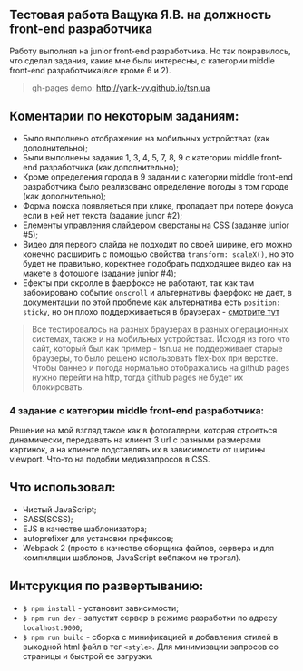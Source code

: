 ## Тестовая работа Ващука Я.В. на должность front-end разработчика
Работу выполнял на junior front-end разработчика. Но так понравилось, что сделал задания, какие мне были интересны, с категории middle front-end разработчика(все кроме 6 и 2).
>gh-pages demo: http://yarik-vv.github.io/tsn.ua

## Коментарии по некоторым заданиям:
- Было выполнено отображение на мобильных устройствах (как дополнительно);
- Были выполнены задания 1, 3, 4, 5, 7, 8, 9 с категории middle front-end разработчика (как дополнительно);
- Кроме определения города в 9 задании с категории middle front-end разработчика было реализовано определение погоды в том городе (как дополнительно);
- Форма поиска появляеться при клике, пропадает при потере фокуса если в ней нет текста (задание junor #2);
- Елементы управления слайдером сверстаны на CSS (задание junior #5);
- Видео для первого слайда не подходит по своей ширине, его можно конечно расширить с помощью свойства `transform: scaleX()`, но это будет не правильно, коректнее подобрать подходящее видео как на макете в фотошопе (задание junior #4); 
- Ефекты при скролле в фаерфоксе не работают, так как там забокировано событие `onscroll` и альтернативы фаерфокс не дает, в документации по этой проблеме как альтернатива есть `position: sticky`, но он плохо поддерживаеться в браузерах - [смотрите тут](http://caniuse.com/#feat=css-sticky)
>Все тестировалось на разных браузерах в разных операционных системах, также и на мобильных устройствах. Исходя из того что сайт, который был как пример - tsn.ua не поддерживает старые браузеры, то было решено использовать flex-box при верстке.
>Чтобы баннер и погода нормально отображались на github pages нужно перейти на http, тогда github pages не будет их блокировать.

### 4 задание с категории middle front-end разработчика:
Решение на мой взгляд такое как в фотогалереи, которая строеться динамически, передавать на клиент 3 url с разными размерами картинок, а на клиенте подставлять их в зависимости от ширины viewport. Что-то на подобии медиазапросов в CSS.

## Что использовал:
- Чистый JavaScript;
- SASS(SCSS);
- EJS в качестве шаблонизатора;
- autoprefixer для установки префиксов;
- Webpack 2 (просто в качестве сборщика файлов, сервера и для компиляции шаблонов, JavaScript вебпаком не трогал).

## Интсрукция по развертыванию:
- `$ npm install` - установит зависимости;
- `$ npm run dev` - запустит сервер в режиме разработки по адресу `localhost:9000`;
- `$ npm run build` - сборка с минификацией и добавления стилей в выходной html файл в тег `<style>`. Для минимизации запросов со страницы и быстрой ее загрузки.

